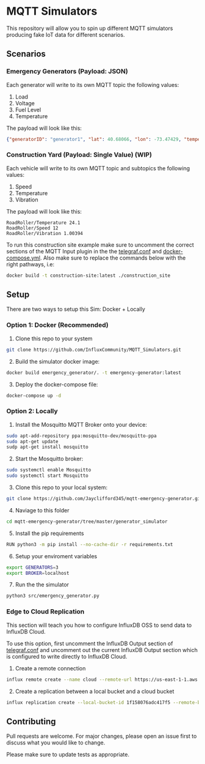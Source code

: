 # MQTT Simulators

This repository will allow you to spin up different MQTT simulators producing fake IoT data for different scenarios. 

## Scenarios

### Emergency Generators (Payload: JSON)
Each generator will write to its own MQTT topic the following values: 

1. Load
2. Voltage
3. Fuel Level
4. Temperature

The payload will look like this:

```json
{"generatorID": "generator1", "lat": 40.68066, "lon": -73.47429, "temperature": 186, "power": 186, "load": 2, "fuel": 277}
```

### Construction Yard (Payload: Single Value) (WIP)
Each vehicle will write to its own MQTT topic and subtopics the following values: 

1. Speed
2. Temperature
3. Vibration

The payload will look like this:

```
RoadRoller/Temperature 24.1
RoadRoller/Speed 12
RoadRoller/Vibration 1.00394
```

To run this construction site example make sure to uncomment the correct sections of the MQTT Input plugin in the the [telegraf.conf](telegraf/telegraf.conf) and [docker-compose.yml](docker-compose.yml). Also make sure to replace the commands below with the right pathways, i.e:

```bash
docker build -t construction-site:latest ./construction_site 
```


## Setup

There are two ways to setup this Sim: Docker + Locally


### Option 1: Docker (Recommended)


1. Clone this repo to your system

```bash
git clone https://github.com/InfluxCommunity/MQTT_Simulators.git
```

2. Build the simulator docker image:

```bash
docker build emergency_generator/. -t emergency-generator:latest
```

3. Deploy the docker-compose file:

```bash
docker-compose up -d
```

### Option 2: Locally

1. Install the Mosquitto MQTT Broker onto your device:

```bash
sudo apt-add-repository ppa:mosquitto-dev/mosquitto-ppa
sudo apt-get update
sudp apt-get install mosquitto
```

2. Start the Mosquitto broker:

```bash
sudo systemctl enable Mosquitto
sudo systemctl start Mosquitto
```

3. Clone this repo to your local system:

```bash
git clone https://github.com/Jayclifford345/mqtt-emergency-generator.git
```

4. Naviage to this folder

```bash
cd mqtt-emergency-generator/tree/master/generator_simulator
```

5. Install the pip requirements

```bash
RUN python3 -m pip install --no-cache-dir -r requirements.txt
```

6. Setup your enviroment variables

```bash
export GENERATORS=3
export BROKER=localhost
```

7. Run the the simulator

```bash
python3 src/emergency_generator.py
```


### Edge to Cloud Replication
This section will teach you how to configure InfluxDB OSS to send data to InfluxDB Cloud.

To use this option, first uncomment the InfluxDB Output section of [telegraf.conf](telegraf/telegraf.conf) and uncomment out the current InfluxDB Output section which is configured to write directly to InfluxDB Cloud. 

1. Create a remote connection

```bash
influx remote create --name cloud --remote-url https://us-east-1-1.aws.cloud2.influxdata.com --remote-org-id <ORG_ID> --remote-api-token <CLOUD_TOKEN>
```

2. Create a replication between a local bucket and a cloud bucket
```bash
influx replication create --local-bucket-id 1f158076adc417f5 --remote-bucket-id 621a1bf27327b2fc --remote-id 0947082f21c3e000  --name edge_to_cloud
```



## Contributing

Pull requests are welcome. For major changes, please open an issue first to discuss what you would like to change.

Please make sure to update tests as appropriate.
